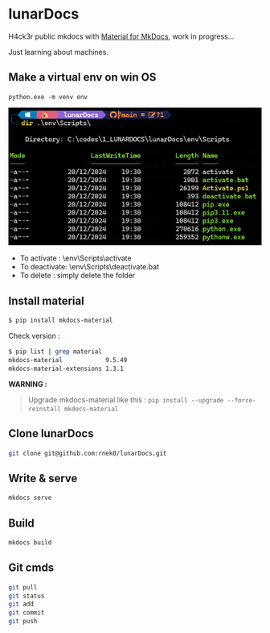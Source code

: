 # lunarDocs

H4ck3r public mkdocs with [Material for MkDocs](https://squidfunk.github.io/mkdocs-material/), work in progress...

Just learning about machines.


## Make a virtual env on win OS

```
python.exe -m venv env
```

!["Activate"](./activate.png)

- To activate : \env\Scripts\activate
- To deactivate: \env\Scripts\deactivate.bat
- To delete : simply delete the folder 

## Install material

```bash
$ pip install mkdocs-material
```

Check version :

```bash
$ pip list | grep material
mkdocs-material            9.5.49
mkdocs-material-extensions 1.3.1
```

**WARNING :**
> Upgrade mkdocs-material like this : `pip install --upgrade --force-reinstall mkdocs-material`

## Clone lunarDocs

```bash
git clone git@github.com:rnek0/lunarDocs.git
```

## Write & serve

```bash
mkdocs serve
```

## Build

```bash
mkdocs build
```

## Git cmds

```bash
git pull
git status
git add
git commit
git push
```
